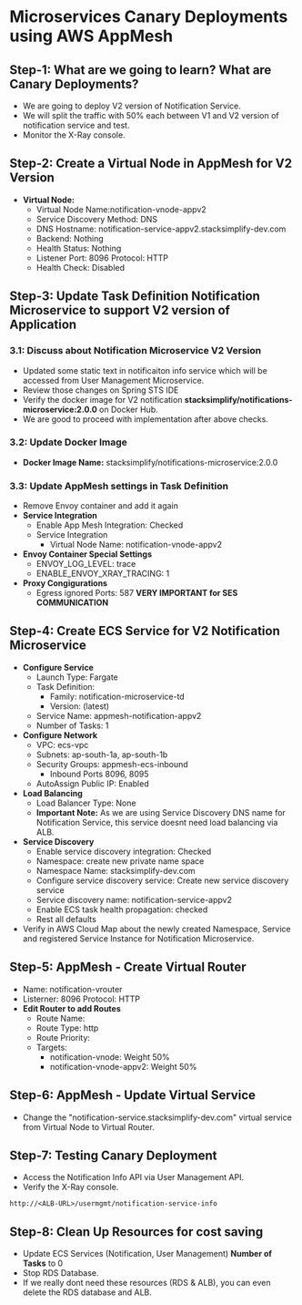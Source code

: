 # Microservices Canary Deployments using AWS AppMesh

## Step-1: What are we going to learn? What are Canary Deployments?
- We are going to deploy V2 version of Notification Service.
- We will split the traffic with 50% each between V1 and V2 version of notification service and test. 
- Monitor the X-Ray console.

## Step-2: Create a Virtual Node in AppMesh for V2 Version
- **Virtual Node:**
    - Virtual Node Name:notification-vnode-appv2
    - Service Discovery Method: DNS
    - DNS Hostname: notification-service-appv2.stacksimplify-dev.com
    - Backend: Nothing
    - Health Status: Nothing
    - Listener Port: 8096 Protocol: HTTP
    - Health Check: Disabled

## Step-3: Update Task Definition Notification Microservice to support V2 version of Application
### 3.1: Discuss about Notification Microservice V2 Version
- Updated some static text in notificaiton info service which will be accessed from User Management Microservice. 
- Review those changes on Spring STS IDE
- Verify the docker image for V2 notification **stacksimplify/notifications-microservice:2.0.0** on Docker Hub. 
- We are good to proceed with implementation after above checks. 

### 3.2: Update Docker Image
- **Docker Image Name:** stacksimplify/notifications-microservice:2.0.0

### 3.3: Update AppMesh settings in Task Definition 
- Remove Envoy container and add it again
- **Service Integration**
    - Enable App Mesh Integration: Checked
    - Service Integration
        - Virtual Node Name: notification-vnode-appv2
- **Envoy Container Special Settings**
    - ENVOY_LOG_LEVEL: trace
    - ENABLE_ENVOY_XRAY_TRACING: 1
- **Proxy Congigurations**
    - Egress ignored Ports: 587 **VERY IMPORTANT for SES COMMUNICATION**

## Step-4: Create ECS Service for V2 Notification Microservice
- **Configure Service**
    - Launch Type: Fargate
    - Task Definition:
        - Family: notification-microservice-td
        - Version: (latest) 
    - Service Name: appmesh-notification-appv2
    - Number of Tasks: 1
- **Configure Network**
    - VPC: ecs-vpc
    - Subnets: ap-south-1a, ap-south-1b
    - Security Groups: appmesh-ecs-inbound 
        - Inbound Ports 8096, 8095    
    - AutoAssign Public IP: Enabled        
- **Load Balancing**
    - Load Balancer Type: None
    - **Important Note:** As we are using Service Discovery DNS name for Notification Service, this service doesnt need load balancing via ALB. 
- **Service Discovery**
    - Enable service discovery integration: Checked
    - Namespace: create new private name space 
    - Namespace Name: stacksimplify-dev.com
    - Configure service discovery service: Create new service discovery service
    - Service discovery name: notification-service-appv2
    - Enable ECS task health propagation: checked
    - Rest all defaults
- Verify in AWS Cloud Map about the newly created Namespace, Service and registered Service Instance for Notification Microservice. 

## Step-5: AppMesh - Create Virtual Router
- Name: notification-vrouter
- Listerner: 8096 Protocol: HTTP
- **Edit Router to add Routes**
    - Route Name:
    - Route Type: http
    - Route Priority: 
    - Targets: 
        - notification-vnode: Weight 50%
        - notification-vnode-appv2: Weight 50%

## Step-6: AppMesh - Update Virtual Service
- Change the "notification-service.stacksimplify-dev.com" virtual service from Virtual Node to Virtual Router. 

## Step-7: Testing Canary Deployment
- Access the Notification Info API via User Management API.
- Verify the X-Ray console.
```
http://<ALB-URL>/usermgmt/notification-service-info
```

## Step-8: Clean Up Resources for cost saving
- Update ECS Services (Notification, User Management) **Number of Tasks** to 0
- Stop RDS Database. 
- If we really dont need these resources (RDS & ALB), you can even delete the RDS database and ALB. 